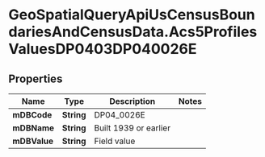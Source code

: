 # GeoSpatialQueryApiUsCensusBoundariesAndCensusData.Acs5ProfilesValuesDP0403DP040026E

## Properties

Name | Type | Description | Notes
------------ | ------------- | ------------- | -------------
**mDBCode** | **String** | DP04_0026E | 
**mDBName** | **String** | Built 1939 or earlier | 
**mDBValue** | **String** | Field value | 


